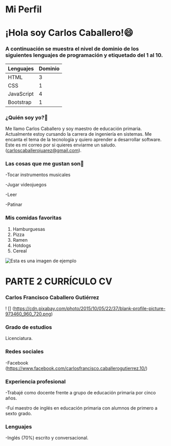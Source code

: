 # Mi Perfil #
# ¡Hola soy Carlos Caballero!😄 #

### A continuación se muestra el nivel de dominio de los siguientes lenguajes de programación y etiquetado del 1 al 10. ###

| Lenguajes | Dominio |
|-----------|---------| 
|   HTML    |    3    | 
|   CSS     |    1    |
|JavaScript |    4    |
| Bootstrap |    1    |


### ¿Quién soy yo?🙂 ###

Me llamo Carlos Caballero y soy maestro de educación primaria.
Actualmente estoy cursando la carrera de ingeniería en sistemas.
Me encanta el tema de la tecnología y quiero aprender a desarrollar software. 
Este es mi correo por si quieres enviarme un saludo. (carloscaballerojuarez@gmail.com).

### Las cosas que me gustan son🙂 ### 

-Tocar instrumentos musicales

-Jugar videojuegos

-Leer 

-Patinar



###  Mis comidas favoritas ###  

1. Hamburguesas
2. Pizza
3. Ramen
4. Hotdogs
5. Cereal


![Esta es una imagen de ejemplo](https://ichef.bbci.co.uk/news/640/cpsprodpb/15665/production/_107435678_perro1.jpg)

# PARTE 2 CURRÍCULO CV #

### Carlos Francisco Caballero Gutiérrez ###

! [] (https://cdn.pixabay.com/photo/2015/10/05/22/37/blank-profile-picture-973460_960_720.png)

### Grado de estudios ###

Licenciatura.

### Redes sociales ### 

-Facebook
(https://www.facebook.com/carlosfrancisco.caballerogutierrez.10/)

### Experiencia profesional ###

-Trabajé como docente frente a grupo de educación primaria por cinco años.

-Fuí maestro de inglés en educación primaria con alumnos de primero a sexto grado.

### Lenguajes ###

-Inglés (70%) escrito y conversacional. 

